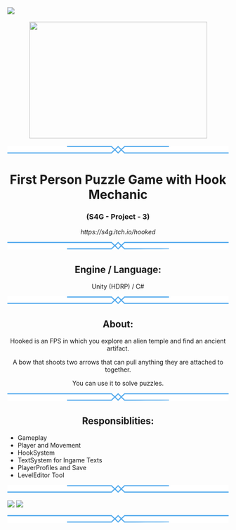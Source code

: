 <img src="https://user-images.githubusercontent.com/100194436/155534463-08249468-c40b-4035-9daf-4a9751b7b5a0.png">

<p align="center" ><img src="https://user-images.githubusercontent.com/100194436/167258307-e33937db-77f0-44ab-9049-add9f6313e55.png" width="405" height="265" ></p>

<!--<img src="https://user-images.githubusercontent.com/100194436/155525162-3db59b69-ba9e-420c-ae48-e65264cc9b80.png"> -->

<!-- <h1>Hooked</h1>  -->
<p align="center" ><img src="ProjectArtemis/Assets/Art/Textures/UI/Deco Elements/deco_level select_b_blue.png" height="18" width="999"></p>

<h1 align="center">First Person Puzzle Game with Hook Mechanic</h1>
<h3 align="center">(S4G - Project - 3)</h3>
<p align="center"><i>https://s4g.itch.io/hooked</i></p>


<p align="center" ><img src="ProjectArtemis/Assets/Art/Textures/UI/Deco Elements/deco_level select_blue.png" height="18" width="999"></p>

<h2 align="center">Engine / Language:</h2> 
<p align="center">Unity (HDRP) / C# </p>

<p align="center" ><img src="ProjectArtemis/Assets/Art/Textures/UI/Deco Elements/deco_level select_b_blue.png" height="18" width="999"></p>

<h2 align="center">About:</h2>
<p align="center">Hooked is an FPS in which you explore an alien temple and find an ancient artifact.</p>
<p align="center">A bow that shoots two arrows that can pull anything they are attached to together.</p>
<p align="center">You can use it to solve puzzles.</p>

<p align="center" ><img src="ProjectArtemis/Assets/Art/Textures/UI/Deco Elements/deco_level select_blue.png" height="18" width="999"></p>

<h2 align="center">Responsiblities:</h2>

- Gameplay
- Player and Movement
- HookSystem
- TextSystem for Ingame Texts
- PlayerProfiles and Save
- LevelEditor Tool

<p align="center" ><img src="ProjectArtemis/Assets/Art/Textures/UI/Deco Elements/deco_level select_b_blue.png" height="18" width="999"></p> 
<img src="https://user-images.githubusercontent.com/100194436/155533377-53ecea87-2659-42c0-9854-c9cd9d748acd.png">
<img src="https://user-images.githubusercontent.com/100194436/155533065-0d024042-d948-42e3-a799-71ae91250063.png">
<p align="center" ><img src="ProjectArtemis/Assets/Art/Textures/UI/Deco Elements/deco_level select_blue.png" height="18" width="999"></p>

